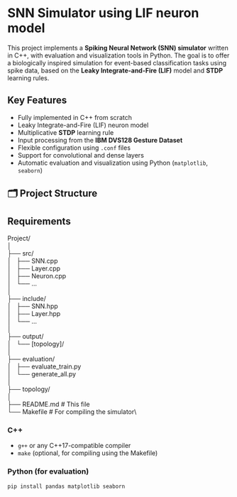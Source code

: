 # SNN Simulator using LIF neuron model

This project implements a **Spiking Neural Network (SNN) simulator** written in C++, with evaluation and visualization tools in Python. The goal is to offer a biologically inspired simulation for event-based classification tasks using spike data, based on the **Leaky Integrate-and-Fire (LIF)** model and **STDP** learning rules.

## Key Features

- Fully implemented in C++ from scratch
- Leaky Integrate-and-Fire (LIF) neuron model
- Multiplicative **STDP** learning rule
- Input processing from the **IBM DVS128 Gesture Dataset**
- Flexible configuration using `.conf` files
- Support for convolutional and dense layers
- Automatic evaluation and visualization using Python (`matplotlib`, `seaborn`)

## 🗂 Project Structure


## Requirements

Project/\
│\
├── src/\
│   ├── SNN.cpp\
│   ├── Layer.cpp\
│   ├── Neuron.cpp\
│   └── ...\
│\
├── include/\
│   ├── SNN.hpp\
│   ├── Layer.hpp\
│   └── ...\
│\
├── output/\
│   └── [topology]/\
│\
├── evaluation/\
│   ├── evaluate_train.py\
│   └── generate_all.py\
│\
├── topology/\
│\
├── README.md # This file\
└── Makefile # For compiling the simulator\

### C++
- `g++` or any C++17-compatible compiler
- `make` (optional, for compiling using the Makefile)

### Python (for evaluation)

```bash
pip install pandas matplotlib seaborn
